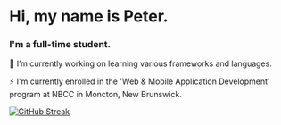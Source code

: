 <h1 align="left">Hi, my name is Peter.</h1>
<h3 align="left">I'm a full-time student.</h3>

🌱 I’m currently working on learning various frameworks and languages.

⚡ I'm currently enrolled in the 'Web & Mobile Application Development' program at NBCC in Moncton, New Brunswick.

<p align="left">
</p>

[![GitHub Streak](https://streak-stats.demolab.com?user=pbwhynot&theme=dracula&border_radius=8)](https://git.io/streak-stats)








